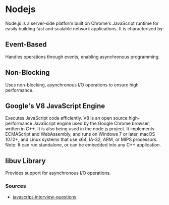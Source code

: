 # Nodejs
Node.js is a server-side platform built on Chrome's JavaScript runtime for easily building fast and scalable network
applications. It is characterized by:

## Event-Based
Handles operations through events, enabling asynchronous programming.
## Non-Blocking
Uses non-blocking, asynchronous I/O operations to ensure high performance.
## Google's V8 JavaScript Engine
Executes JavaScript code efficiently. V8 is an open source high-performance JavaScript engine used by the Google Chrome 
browser, written in C++. It is also being used in the node.js project. It implements ECMAScript and WebAssembly, and
runs on Windows 7 or later, macOS 10.12+, and Linux systems that use x64, IA-32, ARM, or MIPS processors. Note: It can
run standalone, or can be embedded into any C++ application.
## libuv Library
Provides support for asynchronous I/O operations.

### Sources
* [javascript-interview-questions](https://github.com/sudheerj/javascript-interview-questions)